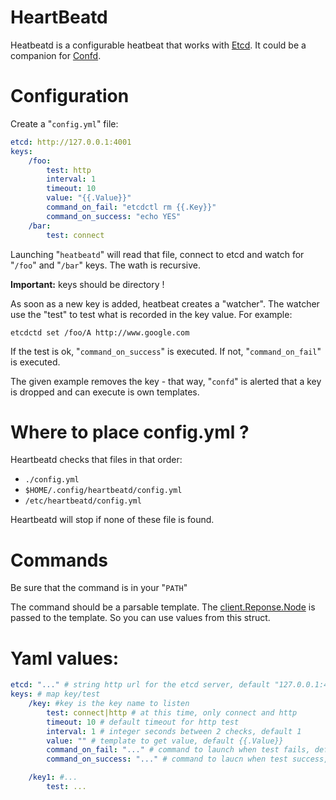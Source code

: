 # HeartBeatd

Heatbeatd is a configurable heatbeat that works with [Etcd](https://github.com/coreos/etcd). It could be a companion for [Confd](https://github.com/kelseyhightower/confd).

# Configuration

Create a "`config.yml`" file:

```yaml
etcd: http://127.0.0.1:4001
keys:
    /foo:
        test: http
        interval: 1
        timeout: 10
        value: "{{.Value}}"
        command_on_fail: "etcdctl rm {{.Key}}"
        command_on_success: "echo YES"
    /bar:
        test: connect
```

Launching "`heatbeatd`" will read that file, connect to etcd and watch for "`/foo`" and "`/bar`" keys. The wath is recursive.

**Important:** keys should be directory !

As soon as a new key is added, heatbeat creates a "watcher". The watcher use the "test" to test what is recorded in the key value. For example:

```
etcdctd set /foo/A http://www.google.com
```

If the test is ok, "`command_on_success`" is executed. If not, "`command_on_fail`" is executed. 

The given example removes the key - that way, "`confd`" is alerted that a key is dropped and can execute is own templates.

# Where to place config.yml ?

Heartbeatd checks that files in that order:

- `./config.yml`
- `$HOME/.config/heartbeatd/config.yml`
- `/etc/heartbeatd/config.yml`


Heartbeatd will stop if none of these file is found.

# Commands

Be sure that the command is in your "`PATH`"

The command should be a parsable template. The [client.Reponse.Node](https://godoc.org/github.com/coreos/etcd/client#Node) is passed to the template. So you can use values from this struct.


# Yaml values:

```yaml
etcd: "..." # string http url for the etcd server, default "127.0.0.1:4001"
keys: # map key/test
    /key: #key is the key name to listen
        test: connect|http # at this time, only connect and http
        timeout: 10 # default timeout for http test
        interval: 1 # integer seconds between 2 checks, default 1
        value: "" # template to get value, default {{.Value}}
        command_on_fail: "..." # command to launch when test fails, default ""
        command_on_success: "..." # command to laucn when test success, default ""

    /key1: #...
        test: ...
```

